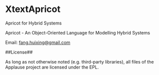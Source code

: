 XtextApricot
============

Apricot for Hybrid Systems


Apricot - An Object-Oriented Language for Modelling Hybrid Systems




Email: fang.huixing@gmail.com


##License##


As long as not otherwise noted (e.g. third-party libraries), all files of the Applause project are licensed under the EPL.
